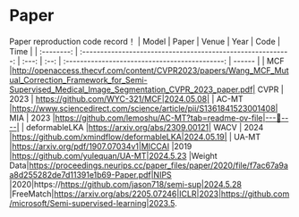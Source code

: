 # Paper 
Paper reproduction code record！
|   Model        |                     Paper                | Venue | Year |                   Code                  | Time   |
| :--------:     | :----------------------------------------------------------: | :---: | :--: | :--------------------------------------------: | ------ |
|   MCF |http://openaccess.thecvf.com/content/CVPR2023/papers/Wang_MCF_Mutual_Correction_Framework_for_Semi-Supervised_Medical_Image_Segmentation_CVPR_2023_paper.pdf| CVPR | 2023 |  https://github.com/WYC-321/MCF|2024.05.08|
|   AC-MT        |https://www.sciencedirect.com/science/article/pii/S1361841523001408| MIA | 2023 |https://github.com/lemoshu/AC-MT?tab=readme-ov-file|---🤡----|
|   deformableLKA |https://arxiv.org/abs/2309.00121| WACV | 2024 |https://github.com/xmindflow/deformableLKA|2024.05.19|
|     UA-MT |https://arxiv.org/pdf/1907.07034v1|MICCAI |2019 |https://github.com/yulequan/UA-MT|2024.5.23
|Weight Data|https://proceedings.neurips.cc/paper_files/paper/2020/file/f7ac67a9aa8d255282de7d11391e1b69-Paper.pdf|NIPS |2020|https://https://github.com/jason718/semi-sup|2024.5.28
|FreeMatch|https://arxiv.org/abs/2205.07246|ICLR|2023|https://github.com/microsoft/Semi-supervised-learning|2023.5.

 
